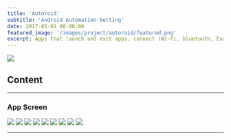 ```yaml
---
title: 'Autoroid'
subtitle: 'Android Automation Setting'
date: 2017-05-01 00:00:00
featured_image: '/images/project/autoroid/featured.png'
excerpt: Apps that launch and exit apps, connect (Wi-Fi, bluetooth, Earphone) events and automatically set the environment you set. You can also change the settings of the phone depending on the time with the scheduling and profile function
---
```


![](/images/project/autoroid/featured.png)

## Content


---

### App Screen

<div class="gallery" data-columns="3">
	<img src="/images/project/autoroid/screen/1.jpeg">
	<img src="/images/project/autoroid/screen/2.jpeg">
	<img src="/images/project/autoroid/screen/3.jpeg">
	<img src="/images/project/autoroid/screen/4.jpeg">
	<img src="/images/project/autoroid/screen/5.jpeg">
	<img src="/images/project/autoroid/screen/6.jpeg">
	<img src="/images/project/autoroid/screen/7.jpeg">
	<img src="/images/project/autoroid/screen/8.jpeg">
	<img src="/images/project/autoroid/screen/9.jpeg">
</div>

---
